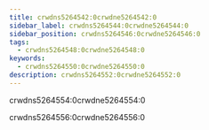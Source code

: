 ```yaml
---
title: crwdns5264542:0crwdne5264542:0
sidebar_label: crwdns5264544:0crwdne5264544:0
sidebar_position: crwdns5264546:0crwdne5264546:0
tags:
  - crwdns5264548:0crwdne5264548:0
keywords:
  - crwdns5264550:0crwdne5264550:0
description: crwdns5264552:0crwdne5264552:0
---
```


crwdns5264554:0crwdne5264554:0

crwdns5264556:0crwdne5264556:0
